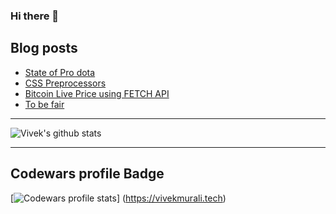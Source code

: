 ### Hi there 👋

<!--
**vivekmurali2k/vivekmurali2k** is a ✨ _special_ ✨ repository because its `README.md` (this file) appears on your GitHub profile.

Here are some ideas to get you started:

- 🔭 I’m currently working on ...
- 🌱 I’m currently learning ...
- 👯 I’m looking to collaborate on ...
- 🤔 I’m looking for help with ...
- 💬 Ask me about ...
- 📫 How to reach me: ...
- 😄 Pronouns: ...
- ⚡ Fun fact: ...
-->

## Blog posts

<!-- BLOG-POST-LIST:START -->
- [State of Pro dota](https://blog.vivekmurali.tech/state-of-pro-dota/)
- [CSS Preprocessors](https://blog.vivekmurali.tech/css-preprocessors/)
- [Bitcoin Live Price using FETCH API](https://blog.vivekmurali.tech/fetch-api/)
- [To be fair](https://blog.vivekmurali.tech/tbf/)
<!-- BLOG-POST-LIST:END -->

---

![Vivek's github stats](https://github-readme-stats.vercel.app/api?username=vivekmurali2k&theme=tokyonight&show_icons=true)

---

## Codewars profile Badge
[![Codewars profile stats](https://www.codewars.com/users/vivekmurali2k/badges/large)] (https://vivekmurali.tech)
